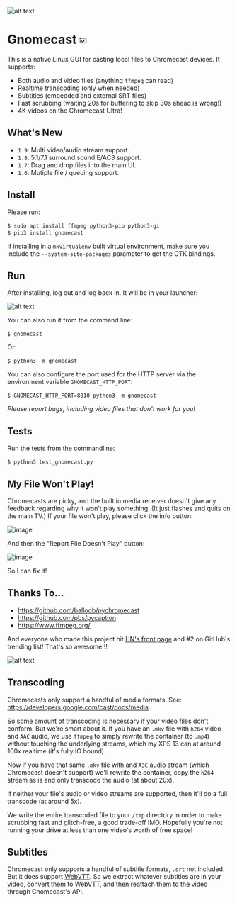![alt text](https://raw.githubusercontent.com/keredson/gnomecast/master/screenshot.png)

Gnomecast ![logo](https://github.com/keredson/gnomecast/raw/master/icons/gnomecast_16.png)
=========

This is a native Linux GUI for casting local files to Chromecast devices.  It supports:

- Both audio and video files (anything `ffmpeg` can read)
- Realtime transcoding (only when needed)
- Subtitles (embedded and external SRT files)
- Fast scrubbing (waiting 20s for buffering to skip 30s ahead is wrong!)
- 4K videos on the Chromecast Ultra!

What's New
----------

* `1.9`: Multi video/audio stream support.
* `1.8`: 5.1/7.1 surround sound E/AC3 support.
* `1.7`: Drag and drop files into the main UI.
* `1.6`: Mutiple file / queuing support.

Install
-------
Please run:

```
$ sudo apt install ffmpeg python3-pip python3-gi
$ pip3 install gnomecast
```

If installing in a `mkvirtualenv` built virtual environment, make sure you include the `--system-site-packages` parameter to get the GTK bindings.

Run
---

After installing, log out and log back in.  It will be in your launcher:

![alt text](https://raw.githubusercontent.com/keredson/gnomecast/master/launcher.png)

You can also run it from the command line:

```
$ gnomecast
```

Or:

```
$ python3 -m gnomecast
```

You can also configure the port used for the HTTP server via the environment variable `GNOMECAST_HTTP_PORT`:

```
$ GNOMECAST_HTTP_PORT=8010 python3 -m gnomecast
```

*Please report bugs, including video files that don't work for you!*

Tests
-----

Run the tests from the commandline:
```
$ python3 test_gnomecast.py
```

My File Won't Play!
-------------------

Chromecasts are picky, and the built in media receiver doesn't give any feedback regarding why it won't play something.  (It just flashes and quits on the main TV.)  If your file won't play, please click the info button:

![image](https://user-images.githubusercontent.com/2049665/66446007-978b5780-e9fd-11e9-87cc-c01f07c67271.png)

And then the "Report File Doesn't Play" button:

![image](https://user-images.githubusercontent.com/2049665/66446040-b12c9f00-e9fd-11e9-8acf-b3bc0d28c971.png)

So I can fix it!

Thanks To...
------------

- https://github.com/balloob/pychromecast
- https://github.com/pbs/pycaption
- https://www.ffmpeg.org/

And everyone who made this project hit [HN's front page](https://news.ycombinator.com/item?id=16386173) and #2 on GitHub's trending list!  That's so awesome!!!

![alt text](https://raw.githubusercontent.com/keredson/gnomecast/master/trending.png)


Transcoding
-----------
Chromecasts only support a handful of media formats.  See: https://developers.google.com/cast/docs/media

So some amount of transcoding is necessary if your video files don't conform.  But we're smart about it.  If you have an `.mkv` file with `h264` video and `AAC` audio, we use `ffmpeg` to simply rewrite the container (to `.mp4`) without touching the underlying streams, which my XPS 13 can at around 100x realtime (it's fully IO bound).

Now if you have that same `.mkv` file with and `A3C` audio stream (which Chromecast doesn't support) we'll rewrite the container, copy the `h264` stream as is and only transcode the audio (at about 20x).

If neither your file's audio or video streams are supported, then it'll do a full transcode (at around 5x).

We write the entire transcoded file to your `/tmp` directory in order to make scrubbing fast and glitch-free, a good trade-off IMO.  Hopefully you're not running your drive at less than one video's worth of free space!

Subtitles
---------
Chromecast only supports a handful of subtitle formats, `.srt` not included.  But it does support [WebVTT](https://w3c.github.io/webvtt/).  So we extract whatever subtitles are in your video, convert them to WebVTT, and then reattach them to the video through Chomecast's API.
